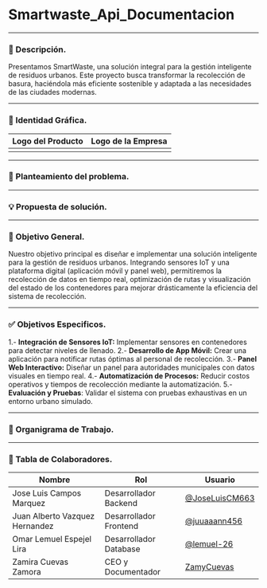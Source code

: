 # Smartwaste_Api_Documentacion
<HR>

### 📌 Descripción.
Presentamos SmartWaste, una solución integral para la gestión inteligente de residuos urbanos. Este proyecto busca transformar la recolección de basura, haciéndola más eficiente sostenible y adaptada a las necesidades de las ciudades modernas.
<HR>

### 🏢 Identidad Gráfica.

| Logo del Producto | Logo de la Empresa |
|-----------------------|---------------------|
|  |  |
<HR>

### 📝 Planteamiento del problema.
<HR>

### 💡 Propuesta de solución.
<HR>

### 🎯 Objetivo General.
Nuestro objetivo principal es diseñar e implementar una solución inteligente para la gestión de residuos urbanos. Integrando sensores IoT y una plataforma digital (aplicación móvil y panel web), permitiremos la recolección de datos en tiempo real, optimización de rutas y visualización del estado de los contenedores para mejorar drásticamente la eficiencia del sistema de recolección.
<HR>

### ✅ Objetivos Especificos.

1.- **Integración de Sensores IoT:** Implementar sensores en contenedores para detectar niveles de llenado.
2.- **Desarrollo de App Móvil:** Crear una aplicación para notificar rutas óptimas al personal de recolección.
3.- **Panel Web Interactivo:** Diseñar un panel para autoridades municipales con datos visuales en tiempo real.
4.- **Automatización de Procesos:** Reducir costos operativos y tiempos de recolección mediante la automatización.
5.- **Evaluación y Pruebas**: Validar el sistema con pruebas exhaustivas en un entorno urbano simulado.


<HR>

### 👥 Organigrama de Trabajo.
<HR>

### 👥 Tabla de Colaboradores.

| Nombre                        | Rol                          | Usuario               |  
|-------------------------------|------------------------------|-----------------------|  
| Jose Luis Campos Marquez      | Desarrollador Backend        | [@JoseLuisCM663](https://github.com/JoseLuisCM663)         |  
| Juan Alberto Vazquez Hernandez | Desarrollador Frontend       | [@juuaaann456](https://github.com/juuaaann456)           |  
| Omar Lemuel Espejel Lira       | Desarrollador Database       | [@lemuel-26](https://github.com/lemuel-26)             |  
| Zamira Cuevas Zamora   | CEO y Documentador           | [ZamyCuevas](https://github.com/ZamyCuevas)         |  
